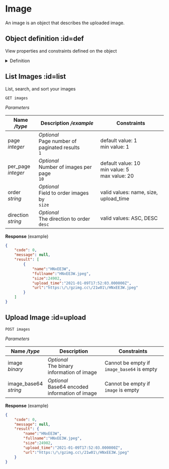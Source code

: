 # Image

An image is an object that describes the uploaded image.

## Object definition :id=def

View properties and constraints defined on the object

<details>
<summary>Definition</summary>

**Example object**

```json
{
    "name":"HNxEE3W",
    "fullname":"HNxEE3W.jpeg",
    "size":24902,
    "upload_time":"2021-01-09T17:52:03.000000Z",
    "url":"https:\/\/gzimg.cc\/21w01\/HNxEE3W.jpeg"
}
```

|Name */type*|Description */example*|Constraints|
|-|-|-|
|**name**<br>*string*|The name of image <br>`"HNxEE3W"`|read only|
|**fullname**<br>*string*|The fullname of image <br> `"HNxEE3W.jpeg"`|read only|
|**size**<br>*integer*|The size of image <br> `24902`|read only|
|**upload_time**<br>*datetime*|The upload time <br> `"2021-01-09T17:52:03.000000Z"`|read only|
|**url**<br>*string*|The URL of the image <br> `"https:\/\/gzimg.cc\/21w01\/HNxEE3W.jpeg"`|read only|

</details>

## List Images :id=list

List, search, and sort your images

```
GET images
```

*Parameters*

|Name */type*|Description */example*|Constraints|
|-|-|-|
|page<br>*integer*|*Optional*<br>Page number of paginated results<br>`1`|default value: 1<br>min value: 1|
|per_page<br>*integer*|*Optional*<br>Number of images per page<br>`10`|default value: 10<br>min value: 5<br>max value: 20|
|order<br>*string*|*Optional*<br>Field to order images by<br>`size`|valid values: name, size, upload_time|
|direction<br>*string*|*Optional*<br>The direction to order<br>`desc`|valid values: ASC, DESC|

**Response** (example)

```json
{
    "code": 0,
    "message": null,
    "result": [
        {
            "name":"HNxEE3W",
            "fullname":"HNxEE3W.jpeg",
            "size":24902,
            "upload_time":"2021-01-09T17:52:03.000000Z",
            "url":"https:\/\/gzimg.cc\/21w01\/HNxEE3W.jpeg"
        }
    ]
}
```

## Upload Image :id=upload

```
POST images
```

*Parameters*

|Name */type*|Description|Constraints|
|-|-|-|
|image<br>*binary*|*Optional*<br>The binary information of image|Cannot be empty if `image_base64` is empty|
|image_base64<br>*string*|*Optional*<br>Base64 encoded information of image|Cannot be empty if `image` is empty|

**Response** (example)

```json
{
    "code": 0,
    "message": null,
    "result": {
        "name":"HNxEE3W",
        "fullname":"HNxEE3W.jpeg",
        "size":24902,
        "upload_time":"2021-01-09T17:52:03.000000Z",
        "url":"https:\/\/gzimg.cc\/21w01\/HNxEE3W.jpeg"
    }
}
```